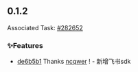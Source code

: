 ## 0.1.2

Associated Task: [#282652](https://projectmanage.netease-official.lcap.163yun.com/dashboard/TaskDetail?id=2826528997628416)

### ✨Features

- [de6b5b1](https://github.com/vusion/cloud-ui-materials/commit/de6b5b1ed1bfc3cc8a8c522c98cf1f4f7c404e62) Thanks [ncqwer](https://github.com/ncqwer) ! - 新增飞书sdk

